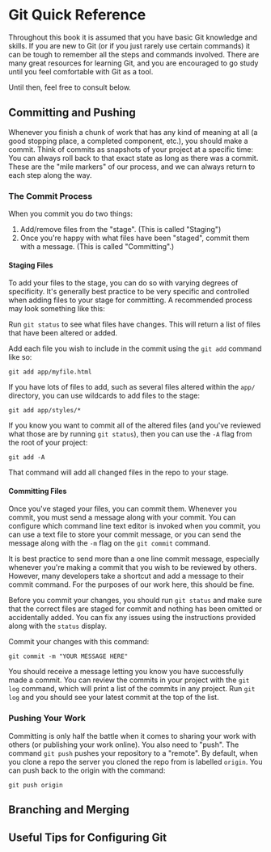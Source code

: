 # Git Quick Reference
Throughout this book it is assumed that you have basic Git knowledge and skills. If you are new to Git (or if you just rarely use certain commands) it can be tough to remember all the steps and commands involved. There are many great resources for learning Git, and you are encouraged to go study until you feel comfortable with Git as a tool.

Until then, feel free to consult below.

## Committing and Pushing
Whenever you finish a chunk of work that has any kind of meaning at all (a good stopping place, a completed component, etc.), you should make a commit. Think of commits as snapshots of your project at a specific time: You can always roll back to that exact state as long as there was a commit. These are the "mile markers" of our process, and we can always return to each step along the way.

### The Commit Process
When you commit you do two things: 

1. Add/remove files from the "stage". (This is called "Staging")
2. Once you're happy with what files have been "staged", commit them with a message. (This is called "Committing".)

#### Staging Files
To add your files to the stage, you can do so with varying degrees of specificity. It's generally best practice to be very specific and controlled when adding files to your stage for committing. A recommended process may look something like this:

Run `git status` to see what files have changes. This will return a list of files that have been altered or added.

Add each file you wish to include in the commit using the `git add` command like so:

`git add app/myfile.html`

If you have lots of files to add, such as several files altered within the `app/` directory, you can use wildcards to add files to the stage:

`git add app/styles/*`

If you know you want to commit all of the altered files (and you've reviewed what those are by running `git status`), then you can use the `-A` flag from the root of your project:

`git add -A`

That command will add all changed files in the repo to your stage.

#### Committing Files
Once you've staged your files, you can commit them. Whenever you commit, you must send a message along with your commit. You can configure which command line text editor is invoked when you commit, you can use a text file to store your commit message, or you can send the message along with the `-m` flag on the `git commit` command. 

It is best practice to send more than a one line commit message, especially whenever you're making a commit that you wish to be reviewed by others. However, many developers take a shortcut and add a message to their commit command. For the purposes of our work here, this should be fine.

Before you commit your changes, you should run `git status` and make sure that the correct files are staged for commit and nothing has been omitted or accidentally added. You can fix any issues using the instructions provided along with the `status` display.

Commit your changes with this command:

```git commit -m "YOUR MESSAGE HERE"```

You should receive a message letting you know you have successfully made a commit. You can review the commits in your project with the `git log` command, which will print a list of the commits in any project. Run `git log` and you should see your latest commit at the top of the list.

### Pushing Your Work
Committing is only half the battle when it comes to sharing your work with others (or publishing your work online). You also need to "push". The command `git push` pushes your repository to a "remote". By default, when you clone a repo the server you cloned the repo from is labelled `origin`. You can push back to the origin with the command:

```git push origin```


## Branching and Merging

## Useful Tips for Configuring Git